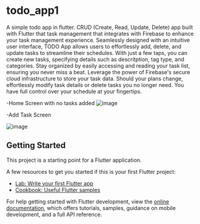 # todo_app1

A simple todo app in flutter. 
CRUD (Create, Read, Update, Delete) app built with Flutter that task management that integrates with Firebase to enhance your task management experience. Seamlessly designed with an intuitive user interface, TODO App allows users to effortlessly add, delete, and update tasks to streamline their schedules. With just a few taps, you can create new tasks, specifying details such as descritption, tag type, and categories. Stay organized by easily accessing and reading your task list, ensuring you never miss a beat. Leverage the power of Firebase's secure cloud infrastructure to store your task data. Should your plans change, effortlessly modify task details or delete tasks you no longer need. You have full control over your schedule at your fingertips. 


-Home Screen with no tasks added
![image](https://github.com/brianbales99/Todo_List_App/assets/48467575/ed66a886-5fdf-4b8a-ae74-19cf432cf05e)

-Add Task Screen 

![image](https://github.com/brianbales99/Todo_List_App/assets/48467575/4e7f1941-07de-4625-a992-e6958679d77c)


## Getting Started

This project is a starting point for a Flutter application.

A few resources to get you started if this is your first Flutter project:

- [Lab: Write your first Flutter app](https://docs.flutter.dev/get-started/codelab)
- [Cookbook: Useful Flutter samples](https://docs.flutter.dev/cookbook)

For help getting started with Flutter development, view the
[online documentation](https://docs.flutter.dev/), which offers tutorials,
samples, guidance on mobile development, and a full API reference.

